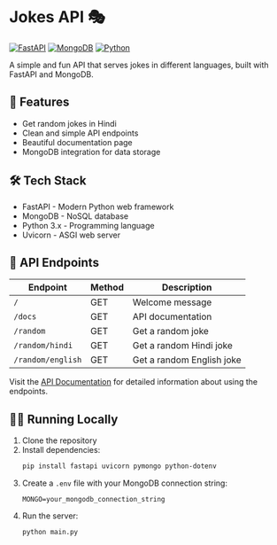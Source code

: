 # Jokes API 🎭

[![FastAPI](https://img.shields.io/badge/FastAPI-005571?style=for-the-badge&logo=fastapi)](https://fastapi.tiangolo.com/)
[![MongoDB](https://img.shields.io/badge/MongoDB-%234ea94b.svg?style=for-the-badge&logo=mongodb&logoColor=white)](https://www.mongodb.com/)
[![Python](https://img.shields.io/badge/python-3670A0?style=for-the-badge&logo=python&logoColor=ffdd54)](https://www.python.org/)

A simple and fun API that serves jokes in different languages, built with FastAPI and MongoDB.

## 🚀 Features

- Get random jokes in Hindi
- Clean and simple API endpoints
- Beautiful documentation page
- MongoDB integration for data storage

## 🛠️ Tech Stack

- FastAPI - Modern Python web framework
- MongoDB - NoSQL database
- Python 3.x - Programming language
- Uvicorn - ASGI web server

## 🔗 API Endpoints

| Endpoint | Method | Description |
|----------|--------|-------------|
| `/` | GET | Welcome message |
| `/docs` | GET | API documentation |
| `/random` | GET | Get a random joke |
| `/random/hindi` | GET | Get a random Hindi joke |
| `/random/english` | GET | Get a random English joke |

Visit the [API Documentation](http://104.197.122.48:6901/docs) for detailed information about using the endpoints.

## 🏃‍♂️ Running Locally

1. Clone the repository
2. Install dependencies:
   ```bash
   pip install fastapi uvicorn pymongo python-dotenv
   ```
3. Create a `.env` file with your MongoDB connection string:
   ```
   MONGO=your_mongodb_connection_string
   ```
4. Run the server:
   ```bash
   python main.py
   ```